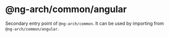 # @ng-arch/common/angular

Secondary entry point of `@ng-arch/common`. It can be used by importing from `@ng-arch/common/angular`.
